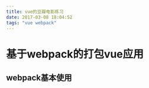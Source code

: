 ```yaml
---
title: vue的豆瓣电影练习
date: 2017-03-08 18:04:52
tags: "vue webpack"
---
```

# 基于webpack的打包vue应用

## webpack基本使用